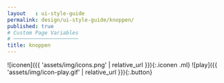 ```yaml
---
layout   : ui-style-guide
permalink: design/ui-style-guide/knoppen/
published: true
# Custom Page Variables
# ─────────────────────
title: knoppen
---
```


![iconen]({{ 'assets/img/icons.png' | relative_url }}){:.iconen .ml}
![play]({{ 'assets/img/icon-play.gif' | relative_url }}){:.button}
